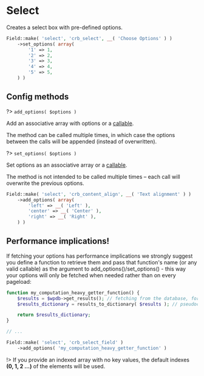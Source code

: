 # Select

Creates a select box with pre-defined options.

```php
Field::make( 'select', 'crb_select', __( 'Choose Options' ) )
	->set_options( array(
		'1' => 1,
		'2' => 2,
		'3' => 3,
		'4' => 4,
		'5' => 5,
	) )
```

## Config methods

?> `add_options( $options )`

Add an associative array with options or a [callable](http://php.net/manual/en/language.types.callable.php). 

The method can be called multiple times, in which case the options between the calls will be appended (instead of overwritten).

?> `set_options( $options )`

Set options as an associative array or a [callable](http://php.net/manual/en/language.types.callable.php). 

The method is not intended to be called multiple times – each call will overwrite the previous options.

```php
Field::make( 'select', 'crb_content_align', __( 'Text alignment' ) )
    ->add_options( array(
        'left' => __( 'Left' ),
        'center' => __( 'Center' ),
        'right' => __( 'Right' ),
    ) )
```

## Performance implications!

If fetching your options has performance implications we strongly suggest you define a function to retrieve them and pass that function's name (or any valid callable) as the argument to add_options()/set_options() - this way your options will only be fetched when needed rather than on every pageload:

```php
function my_computation_heavy_getter_function() {
	$results = $wpdb->get_results(); // fetching from the database, for example
	$results_dictionary = results_to_dictionary( $results ); // pseudocode for transforming database results to key=>value dictionary

	return $results_dictionary;
}

// ...

Field::make( 'select', 'crb_select_field' )
    ->add_options( 'my_computation_heavy_getter_function' )
```

!> If you provide an indexed array with no key values, the default indexes **(0, 1, 2 …)** of the elements will be used.
